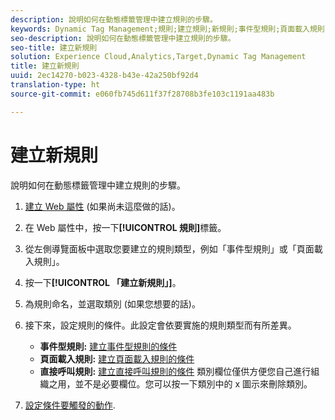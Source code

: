 ```yaml
---
description: 說明如何在動態標籤管理中建立規則的步驟。
keywords: Dynamic Tag Management;規則;建立規則;新規則;事件型規則;頁面載入規則;直接呼叫規則
seo-description: 說明如何在動態標籤管理中建立規則的步驟。
seo-title: 建立新規則
solution: Experience Cloud,Analytics,Target,Dynamic Tag Management
title: 建立新規則
uuid: 2ec14270-b023-4328-b43e-42a250bf92d4
translation-type: ht
source-git-commit: e060fb745d611f37f28708b3fe103c1191aa483b

---
```



# 建立新規則

說明如何在動態標籤管理中建立規則的步驟。

1. [建立 Web 屬性](../../../implement/c-implement-with-dtm/t-create-web-property.md#task_960467FBB7A54499AC228CB3AA3C4123) (如果尚未這麼做的話)。
1. 在 Web 屬性中，按一下&#x200B;**[!UICONTROL 規則]**&#x200B;標籤。
1. 從左側導覽面板中選取您要建立的規則類型，例如「事件型規則」或「頁面載入規則」。
1. 按一下&#x200B;**[!UICONTROL 「建立新規則」]**。
1. 為規則命名，並選取類別 (如果您想要的話)。
1. 接下來，設定規則的條件。此設定會依要實施的規則類型而有所差異。

   * **事件型規則:** [建立事件型規則的條件](../../../implement/c-implement-with-dtm/c-rules/t-rules-event-conditions.md#task_A122DE72110F4579A91F9D96D92D39FC)
   * **頁面載入規則:** [建立頁面載入規則的條件](../../../implement/c-implement-with-dtm/c-rules/t-rules-page-conditions.md#task_69B41CB230EE4530A755D91233F73706)
   * **直接呼叫規則:** [建立直接呼叫規則的條件](../../../implement/c-implement-with-dtm/c-rules/t-rules-direct-conditions.md#task_85EB8F01775A402BA53B8298F0AADA09)
   類別欄位僅供方便您自己進行組織之用，並不是必要欄位。您可以按一下類別中的 x 圖示來刪除類別。
1. [設定條件要觸發的動作](../../../implement/c-implement-with-dtm/c-rules/t-rules-actions.md#task_94DFE0D8B53A43E2892851BABE381121).
